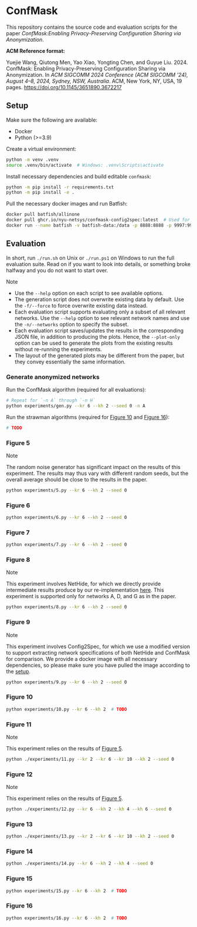 # ConfMask

This repository contains the source code and evaluation scripts for the paper
*ConfMask:Enabling Privacy-Preserving Configuration Sharing via Anonymization*.

**ACM Reference format:**

Yuejie Wang, Qiutong Men, Yao Xiao, Yongting Chen, and Guyue Liu. 2024. ConfMask:
Enabling Privacy-Preserving Configuration Sharing via Anonymization. In
*ACM SIGCOMM 2024 Conference (ACM SIGCOMM ’24), August 4–8, 2024, Sydney, NSW, Australia*.
ACM, New York, NY, USA, 19 pages. https://doi.org/10.1145/3651890.3672217

## Setup

Make sure the following are available:

- Docker
- Python (>=3.9)

Create a virtual environment:

```bash
python -m venv .venv
source .venv/bin/activate  # Windows: .venv\Scripts\activate
```

Install necessary dependencies and build editable `confmask`:

```bash
python -m pip install -r requirements.txt
python -m pip install -e .
```

Pull the necessary docker images and run Batfish:

```bash
docker pull batfish/allinone
docker pull ghcr.io/nyu-netsys/confmask-config2spec:latest  # Used for Experiment 9 
docker run --name batfish -v batfish-data:/data -p 8888:8888 -p 9997:9997 -p 9996:9996 batfish/allinone
```

## Evaluation

In short, run `./run.sh` on Unix or `./run.ps1` on Windows to run the full evaluation
suite. Read on if you want to look into details, or something broke halfway and you do
not want to start over.

> [!NOTE]
> - Use the `--help` option on each script to see available options.
> - The generation script does not overwrite existing data by default. Use the
>   `-f/--force` to force overwrite existing data instead.
> - Each evaluation script supports evaluating only a subset of all relevant networks.
>   Use the `--help` option to see relevant network names and use the `-n/--networks`
>   option to specify the subset.
> - Each evaluation script saves/updates the results in the corresponding JSON file, in
>   addition to producing the plots. Hence, the `--plot-only` option can be used to
>   generate the plots from the existing results without re-running the experiments.
> - The layout of the generated plots may be different from the paper, but they convey
>   essentially the same information.

### Generate anonymized networks

Run the ConfMask algorithm (required for all evaluations):

```bash
# Repeat for `-n A` through `-n H`
python experiments/gen.py --kr 6 --kh 2 --seed 0 -n A
```

Run the strawman algorithms (required for [Figure 10](#figure-10) and
[Figure 16](#figure-16)):

```bash
# TODO
```

### Figure 5

> [!NOTE]
> The random noise generator has significant impact on the results of this experiment.
> The results may thus vary with different random seeds, but the overall average should
> be close to the results in the paper.

```bash
python experiments/5.py --kr 6 --kh 2 --seed 0
```

### Figure 6

```bash
python experiments/6.py --kr 6 --kh 2 --seed 0
```

### Figure 7

```bash
python experiments/7.py --kr 6 --kh 2 --seed 0
```

### Figure 8

> [!NOTE]
> This experiment involves NetHide, for which we directly provide intermediate results
> produce by our re-implementation [here](./confmask/nethide.py). This experiment is
> supported only for networks A, D, and G as in the paper.

```bash
python experiments/8.py --kr 6 --kh 2 --seed 0
```

### Figure 9

> [!NOTE]
> This experiment involves Config2Spec, for which we use a modified version to
> support extracting network specifications of both NetHide and ConfMask for comparison.
> We provide a docker image with all necessary dependencies, so please make sure you have
> pulled the image according to the [setup](#setup).

```bash
python experiments/9.py --kr 6 --kh 2 --seed 0
```

### Figure 10

```bash
python experiments/10.py --kr 6 --kh 2  # TODO
```

### Figure 11

> [!NOTE]
> This experiment relies on the results of [Figure 5](#figure-5).

```bash
python ./experiments/11.py --kr 2 --kr 6 --kr 10 --kh 2 --seed 0
```

### Figure 12

> [!NOTE]
> This experiment relies on the results of [Figure 5](#figure-5).

```bash
python ./experiments/12.py --kr 6 --kh 2 --kh 4 --kh 6 --seed 0
```

### Figure 13

```bash
python ./experiments/13.py --kr 2 --kr 6 --kr 10 --kh 2 --seed 0
```

### Figure 14

```bash
python ./experiments/14.py --kr 6 --kh 2 --kh 4 --seed 0
```

### Figure 15

```bash
python experiments/15.py --kr 6 --kh 2  # TODO
```

### Figure 16

```bash
python experiments/16.py --kr 6 --kh 2  # TODO
```

